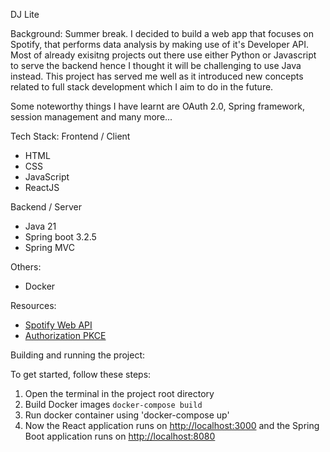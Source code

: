 DJ Lite

Background: 
Summer break. I decided to build a web app that focuses on Spotify, that performs data analysis by making use of it's Developer API. Most of already exisitng projects out there use either Python or Javascript to serve the backend hence I thought it will be challenging to use Java instead. This project has served me well as it introduced new concepts related to full stack development which I aim to do in the future.

Some noteworthy things I have learnt are OAuth 2.0, Spring framework, session management and many more...
 
Tech Stack:
Frontend / Client
- HTML
- CSS
- JavaScript
- ReactJS

Backend / Server
- Java 21
- Spring boot 3.2.5
- Spring MVC

Others:
- Docker
  
Resources:
- [Spotify Web API](https://developer.spotify.com/documentation/web-api)
- [Authorization PKCE](https://developer.spotify.com/documentation/web-api/tutorials/code-pkce-flow)
  

Building and running the project:

To get started, follow these steps:

1. Open the terminal in the project root directory
2. Build Docker images 
```docker-compose build```
3. Run docker container using 'docker-compose up'
4. Now the React application runs on [http://localhost:3000](http://localhost:3000) and the Spring Boot application runs on [http://localhost:8080](http://localhost:8080) 


